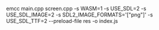 emcc main.cpp screen.cpp -s WASM=1 -s USE_SDL=2 -s USE_SDL_IMAGE=2 -s SDL2_IMAGE_FORMATS='["png"]' -s USE_SDL_TTF=2 --preload-file res -o index.js
